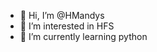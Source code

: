 - 👋 Hi, I’m @HMandys
- 👀 I’m interested in HFS
- 🌱 I’m currently learning python


<!---
HMandys/HMandys is a ✨ special ✨ repository because its `README.md` (this file) appears on your GitHub profile.
You can click the Preview link to take a look at your changes.
--->
